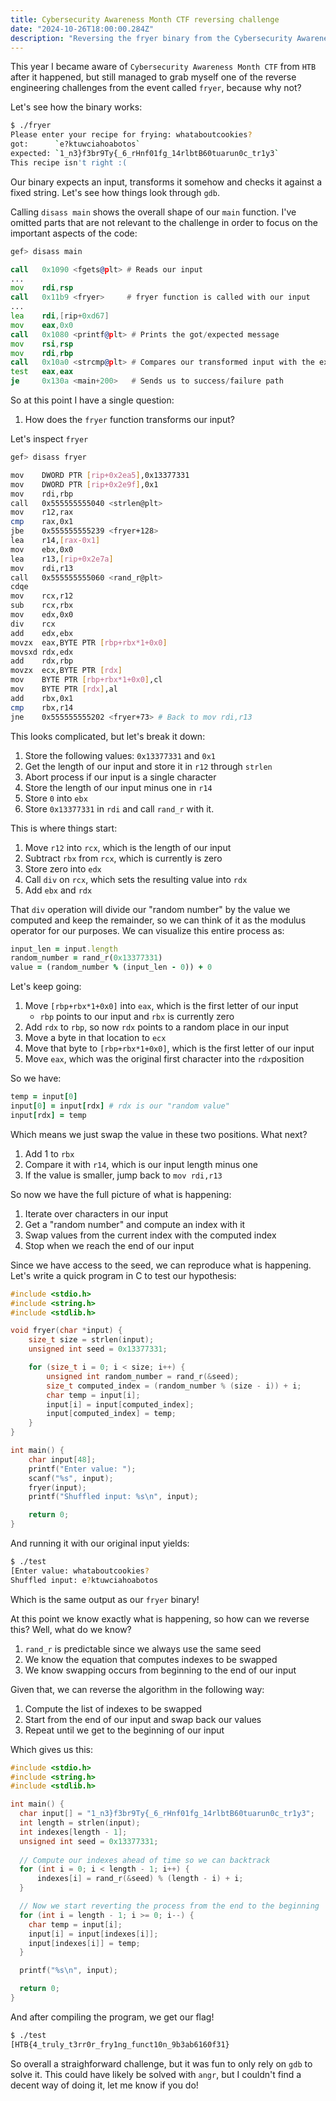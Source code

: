 ```yaml
---
title: Cybersecurity Awareness Month CTF reversing challenge
date: "2024-10-26T18:00:00.284Z"
description: "Reversing the fryer binary from the Cybersecurity Awareness Month CTF with GDB and some C, because why not?"
---
```


This year I became aware of `Cybersecurity Awareness Month CTF` from `HTB` after it happened, but still managed to grab myself one of the reverse engineering challenges from the event called `fryer`, because why not?

Let's see how the binary works:

```bash
$ ./fryer
Please enter your recipe for frying: whataboutcookies?
got:      `e?ktuwciahoabotos`
expected: `1_n3}f3br9Ty{_6_rHnf01fg_14rlbtB60tuarun0c_tr1y3`
This recipe isn't right :(
```

Our binary expects an input, transforms it somehow and checks it against a fixed string. Let's see how things look through `gdb`. 

Calling `disass main` shows the overall shape of our `main` function. I've omitted parts that are not relevant to the challenge in order to focus on the important aspects of the code:

```asm
gef> disass main

call   0x1090 <fgets@plt> # Reads our input
...
mov    rdi,rsp
call   0x11b9 <fryer>     # fryer function is called with our input
...
lea    rdi,[rip+0xd67]
mov    eax,0x0
call   0x1080 <printf@plt> # Prints the got/expected message
mov    rsi,rsp
mov    rdi,rbp
call   0x10a0 <strcmp@plt> # Compares our transformed input with the expected string
test   eax,eax
je     0x130a <main+200>   # Sends us to success/failure path
```

So at this point I have a single question:

1. How does the `fryer` function transforms our input?

Let's inspect `fryer`

```bash
gef> disass fryer

mov    DWORD PTR [rip+0x2ea5],0x13377331
mov    DWORD PTR [rip+0x2e9f],0x1 
mov    rdi,rbp
call   0x555555555040 <strlen@plt>
mov    r12,rax
cmp    rax,0x1
jbe    0x555555555239 <fryer+128>
lea    r14,[rax-0x1]
mov    ebx,0x0
lea    r13,[rip+0x2e7a]
mov    rdi,r13
call   0x555555555060 <rand_r@plt>
cdqe
mov    rcx,r12
sub    rcx,rbx
mov    edx,0x0
div    rcx
add    edx,ebx
movzx  eax,BYTE PTR [rbp+rbx*1+0x0]
movsxd rdx,edx
add    rdx,rbp
movzx  ecx,BYTE PTR [rdx]
mov    BYTE PTR [rbp+rbx*1+0x0],cl
mov    BYTE PTR [rdx],al
add    rbx,0x1
cmp    rbx,r14
jne    0x555555555202 <fryer+73> # Back to mov rdi,r13
```

This looks complicated, but let's break it down:

1. Store the following values: `0x13377331` and `0x1`
2. Get the length of our input and store it in `r12` through `strlen`
3. Abort process if our input is a single character
4. Store the length of our input minus one in `r14`
5. Store `0` into `ebx`
6. Store `0x13377331` in `rdi` and call `rand_r` with it.

This is where things start:

1. Move `r12` into `rcx`, which is the length of our input
2. Subtract `rbx` from `rcx`, which is currently is zero
3. Store zero into `edx`
4. Call `div` on `rcx`, which sets the resulting value into `rdx`
5. Add `ebx` and `rdx`

That `div` operation will divide our "random number" by the value we computed and keep the remainder, so we can think of it as the modulus operator for our purposes. We can visualize this entire process as:

```rb
input_len = input.length
random_number = rand_r(0x13377331)
value = (random_number % (input_len - 0)) + 0
```

Let's keep going:

1. Move `[rbp+rbx*1+0x0]` into `eax`, which is the first letter of our input
    - `rbp` points to our input and `rbx` is currently zero
2. Add `rdx` to `rbp`, so now `rdx` points to a random place in our input
3. Move a byte in that location to `ecx`
4. Move that byte to `[rbp+rbx*1+0x0]`, which is the first letter of our input
5. Move `eax`, which was the original first character into the `rdx`position

So we have:

```rb
temp = input[0]
input[0] = input[rdx] # rdx is our "random value"
input[rdx] = temp
```

Which means we just swap the value in these two positions. What next?

1. Add 1 to `rbx`
2. Compare it with `r14`, which is our input length minus one
3. If the value is smaller, jump back to `mov rdi,r13`

So now we have the full picture of what is happening:

1. Iterate over characters in our input
2. Get a "random number" and compute an index with it
3. Swap values from the current index with the computed index
4. Stop when we reach the end of our input

Since we have access to the seed, we can reproduce what is happening. Let's write a quick program in C to test our hypothesis:

```c
#include <stdio.h>
#include <string.h>
#include <stdlib.h>

void fryer(char *input) {
    size_t size = strlen(input);
    unsigned int seed = 0x13377331;

    for (size_t i = 0; i < size; i++) {
        unsigned int random_number = rand_r(&seed);
        size_t computed_index = (random_number % (size - i)) + i;
        char temp = input[i];
        input[i] = input[computed_index];
        input[computed_index] = temp;
    }
}

int main() {
    char input[48];
    printf("Enter value: ");
    scanf("%s", input);
    fryer(input);
    printf("Shuffled input: %s\n", input);

    return 0;
}
```


And running it with our original input yields:

```bash
$ ./test 
[Enter value: whataboutcookies?
Shuffled input: e?ktuwciahoabotos
```

Which is the same output as our `fryer` binary!

At this point we know exactly what is happening, so how can we reverse this? Well, what do we know?

1. `rand_r` is predictable since we always use the same seed
2. We know the equation that computes indexes to be swapped
3. We know swapping occurs from beginning to the end of our input

Given that, we can reverse the algorithm in the following way:

1. Compute the list of indexes to be swapped
2. Start from the end of our input and swap back our values
3. Repeat until we get to the beginning of our input

Which gives us this:

```c
#include <stdio.h>
#include <string.h>
#include <stdlib.h>

int main() {
  char input[] = "1_n3}f3br9Ty{_6_rHnf01fg_14rlbtB60tuarun0c_tr1y3"; 
  int length = strlen(input);
  int indexes[length - 1];
  unsigned int seed = 0x13377331;
  
  // Compute our indexes ahead of time so we can backtrack
  for (int i = 0; i < length - 1; i++) {
      indexes[i] = rand_r(&seed) % (length - i) + i;
  }

  // Now we start reverting the process from the end to the beginning
  for (int i = length - 1; i >= 0; i--) {
    char temp = input[i];
    input[i] = input[indexes[i]];
    input[indexes[i]] = temp;
  }

  printf("%s\n", input);

  return 0;
}
```

And after compiling the program, we get our flag!

```bash
$ ./test 
[HTB{4_truly_t3rr0r_fry1ng_funct10n_9b3ab6160f31}
```

So overall a straighforward challenge, but it was fun to only rely on `gdb` to solve it. This could have likely be solved with `angr`, but I couldn't find a decent way of doing it, let me know if you do!